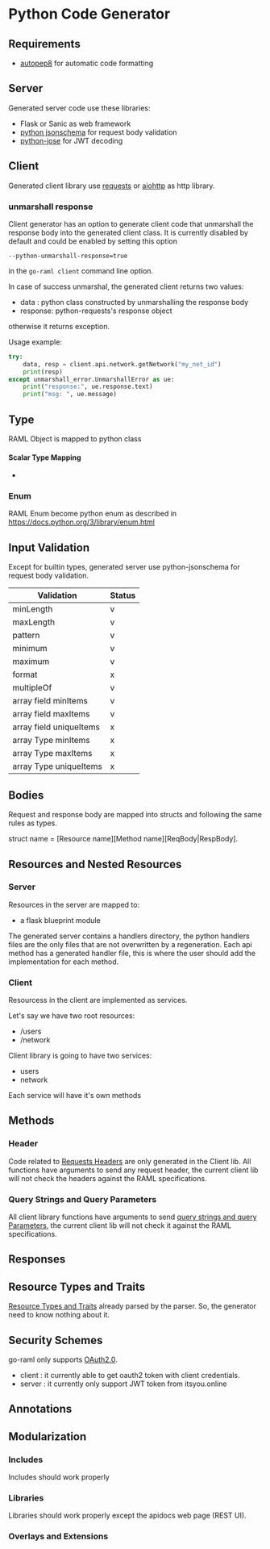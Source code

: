 # Python Code Generator

## Requirements

- [autopep8](https://pypi.python.org/pypi/autopep8) for automatic code formatting

## Server

Generated server code use these libraries:

- Flask or Sanic as web framework
- [python jsonschema](https://pypi.python.org/pypi/jsonschema) for request body validation
- [python-jose](https://github.com/mpdavis/python-jose) for JWT decoding

## Client

Generated client library use [requests](http://docs.python-requests.org/en/master/) or 
[aiohttp](http://aiohttp.readthedocs.io/en/stable/) as http library.

### unmarshall response

Client generator has an option to generate client code that unmarshall the response
body into the generated client class.
It is currently disabled by default and could be enabled by setting this option

```
--python-unmarshall-response=true
```
in the `go-raml client` command line option.

In case of success unmarshal, the generated client returns two values:
- data : python class constructed by unmarshalling the response body
- response: python-requests's response object

otherwise it returns exception.

Usage example:

```python
try:
    data, resp = client.api.network.getNetwork("my_net_id")
    print(resp)
except unmarshall_error.UnmarshallError as ue:
    print("response:", ue.response.text)
    print("msg: ", ue.message)
```


## Type

RAML Object is mapped to python class


#### Scalar Type Mapping

-

### Enum

RAML Enum become python enum as described in https://docs.python.org/3/library/enum.html

## Input Validation

Except for builtin types, generated server use python-jsonschema for request body validation.


 |   Validation               | Status
 | -------------------------- | ------
 | minLength                  |   v
 | maxLength                  |   v
 | pattern                    |   v
 | minimum                    |   v
 | maximum                    |   v
 | format                     |   x
 | multipleOf                 |   v
 | array field minItems       |   v
 | array field maxItems       |   v
 | array field uniqueItems    |   x
 | array Type minItems        |   x
 | array Type maxItems        |   x
 | array Type uniqueItems     |   x


## Bodies
Request  and response body are mapped into structs
and following the same rules as types.

struct name = [Resource name][Method name][ReqBody|RespBody].


## Resources and Nested Resources

### Server

Resources in the server are mapped to:

- a flask blueprint module

The generated server contains a handlers directory, the python handlers files are the only files that are not overwritten by a regeneration. Each api method has a generated handler file, this is where the user should add the implementation for each method.

### Client

Resourcess in the client are implemented as services.

Let's say we have two root resources:
- /users
- /network

Client library is going to have two services:
- users
- network

Each service will have it's own methods


## Methods

### Header

Code related to [Requests Headers](https://github.com/raml-org/raml-spec/blob/master/versions/raml-10/raml-10.md/#headers) are only generated in the Client lib. All functions have arguments to send any request header, the current client lib will not check the headers against the RAML specifications.



### Query Strings and Query Parameters

All client library functions have arguments to send [query strings and query Parameters](https://github.com/raml-org/raml-spec/blob/master/versions/raml-10/raml-10.md/#query-strings-and-query-parameters), the current client lib will not check it against the RAML specifications.


## Responses

## Resource Types and Traits

[Resource Types and Traits](https://github.com/raml-org/raml-spec/blob/master/versions/raml-10/raml-10.md/#resource-types-and-traits) already parsed by the parser. So, the generator need to know nothing about it.

## Security Schemes

go-raml only supports [OAuth2.0](https://github.com/raml-org/raml-spec/blob/master/versions/raml-10/raml-10.md/#oauth-20).

- client : it currently able to get oauth2 token with client credentials.
- server : it currently only support JWT token from itsyou.online

## Annotations

## Modularization

### Includes

Includes should work properly

### Libraries

Libraries should work properly except the apidocs web page (REST UI).


### Overlays and Extensions

